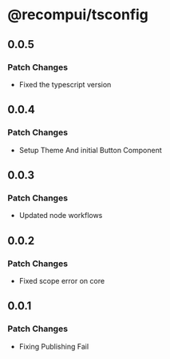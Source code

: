 # @recompui/tsconfig

## 0.0.5

### Patch Changes

- Fixed the typescript version

## 0.0.4

### Patch Changes

- Setup Theme And initial Button Component

## 0.0.3

### Patch Changes

- Updated node workflows

## 0.0.2

### Patch Changes

- Fixed scope error on core

## 0.0.1

### Patch Changes

- Fixing Publishing Fail
